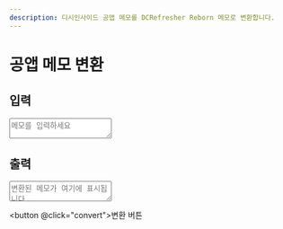 ```yaml
---
description: 디시인사이드 공앱 메모를 DCRefresher Reborn 메모로 변환합니다.
---
```


<script setup>
const input = defineModel("input");
const output = defineModel("output");

const generateColor = () => {
    return `#${(Math.trunc((1 << 24) * Math.random()).toString(16).padStart(6, "0"))}`;
};

const convert = () => {
    const lines = input.value.split("\n");
    
    const result= {
        UID: {},
        NICK: {},
        IP: {}
        };

    for (const line of lines) {
            let [id, memo] = line.split("-");

            id = id.trim();
            memo = memo.trim();

            if (/^\d*\.\d*$/.test(id)) {
                result["IP"][id] = {
                    text: memo,
                    color: generateColor()
                };

                continue;
            }

            result["UID"][id] = {
                text: memo,
                color: generateColor()
            };
        }

        output.value = JSON.stringify(result, null, 4);
};


</script>

# 공앱 메모 변환

## 입력

<textarea v-model="input" placeholder="메모를 입력하세요"></textarea>

## 출력

<textarea v-model="output" placeholder="변환된 메모가 여기에 표시됩니다"></textarea>

<button @click="convert">변환 버튼</button>